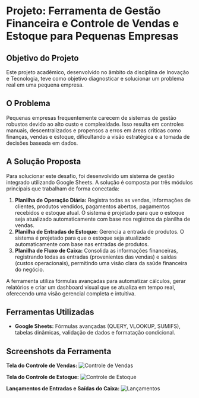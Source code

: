 # Projeto: Ferramenta de Gestão Financeira e Controle de Vendas e Estoque para Pequenas Empresas

## Objetivo do Projeto

Este projeto acadêmico, desenvolvido no âmbito da disciplina de Inovação e Tecnologia, teve como objetivo diagnosticar e solucionar um problema real em uma pequena empresa.

## O Problema

Pequenas empresas frequentemente carecem de sistemas de gestão robustos devido ao alto custo e complexidade. Isso resulta em controles manuais, descentralizados e propensos a erros em áreas críticas como finanças, vendas e estoque, dificultando a visão estratégica e a tomada de decisões baseada em dados.

## A Solução Proposta

Para solucionar este desafio, foi desenvolvido um sistema de gestão integrado utilizando Google Sheets. A solução é composta por três módulos principais que trabalham de forma conectada:

1.  **Planilha de Operação Diária:** Registra todas as vendas, informações de clientes, produtos vendidos, pagamentos abertos, pagamentos recebidos e estoque atual. O sistema é projetado para que o estoque seja atualizado automaticamente com base nos registros da planilha de vendas.
2.  **Planilha de Entradas de Estoque:** Gerencia a entrada de produtos. O sistema é projetado para que o estoque seja atualizado automaticamente com base nas entradas de produtos.
3.  **Planilha de Fluxo de Caixa:** Consolida as informações financeiras, registrando todas as entradas (provenientes das vendas) e saídas (custos operacionais), permitindo uma visão clara da saúde financeira do negócio.

A ferramenta utiliza fórmulas avançadas para automatizar cálculos, gerar relatórios e criar um dashboard visual que se atualiza em tempo real, oferecendo uma visão gerencial completa e intuitiva.

## Ferramentas Utilizadas

* **Google Sheets:** Fórmulas avançadas (QUERY, VLOOKUP, SUMIFS), tabelas dinâmicas, validação de dados e formatação condicional.
  
## Screenshots da Ferramenta

**Tela do Controle de Vendas:**
![Controle de Vendas](<img width="1351" height="142" alt="image" src="https://github.com/user-attachments/assets/20c600f0-c5f1-4abd-a960-84cdea5c02c7" />
)

**Tela do Controle de Estoque:**
![Controle de Estoque](<img width="1308" height="326" alt="image" src="https://github.com/user-attachments/assets/2f2e7d59-f97c-4749-b608-3a0be18ae33e" />
) 

**Lançamentos de Entradas e Saídas do Caixa:**
![Lançamentos](estoque.png/>
)
